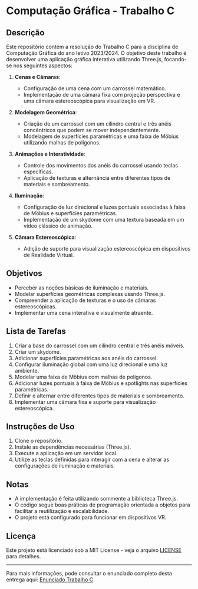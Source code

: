 # Computação Gráfica - Trabalho C

## Descrição

Este repositório contém a resolução do Trabalho C para a disciplina de Computação Gráfica do ano letivo 2023/2024. O objetivo deste trabalho é desenvolver uma aplicação gráfica interativa utilizando Three.js, focando-se nos seguintes aspectos:

1. **Cenas e Câmaras**:
    - Configuração de uma cena com um carrossel matemático.
    - Implementação de uma câmara fixa com projeção perspectiva e uma câmara estereoscópica para visualização em VR.

2. **Modelagem Geométrica**:
    - Criação de um carrossel com um cilindro central e três anéis concêntricos que podem se mover independentemente.
    - Modelagem de superfícies paramétricas e uma faixa de Möbius utilizando malhas de polígonos.

3. **Animações e Interatividade**:
    - Controle dos movimentos dos anéis do carrossel usando teclas específicas.
    - Aplicação de texturas e alternância entre diferentes tipos de materiais e sombreamento.

4. **Iluminação**:
    - Configuração de luz direcional e luzes pontuais associadas à faixa de Möbius e superfícies paramétricas.
    - Implementação de um skydome com uma textura baseada em um vídeo clássico de animação.

5. **Câmara Estereoscópica**:
    - Adição de suporte para visualização estereoscópica em dispositivos de Realidade Virtual.

## Objetivos

- Perceber as noções básicas de iluminação e materiais.
- Modelar superfícies geométricas complexas usando Three.js.
- Compreender a aplicação de texturas e o uso de câmaras estereoscópicas.
- Implementar uma cena interativa e visualmente atraente.

## Lista de Tarefas

1. Criar a base do carrossel com um cilindro central e três anéis móveis.
2. Criar um skydome.
3. Adicionar superfícies paramétricas aos anéis do carrossel.
4. Configurar iluminação global com uma luz direcional e uma luz ambiente.
5. Modelar uma faixa de Möbius com malhas de polígonos.
6. Adicionar luzes pontuais à faixa de Möbius e spotlights nas superfícies paramétricas.
7. Definir e alternar entre diferentes tipos de materiais e sombreamento.
8. Implementar uma câmara fixa e suporte para visualização estereoscópica.

## Instruções de Uso

1. Clone o repositório.
2. Instale as dependências necessárias (Three.js).
3. Execute a aplicação em um servidor local.
4. Utilize as teclas definidas para interagir com a cena e alterar as configurações de iluminação e materiais.

## Notas

- A implementação é feita utilizando sommente a biblioteca Three.js.
- O código segue boas práticas de programação orientada a objetos para facilitar a reutilização e escalabilidade.
- O projeto está configurado para funcionar em dispositivos VR.


## Licença

Este projeto está licenciado sob a MIT License - veja o arquivo [LICENSE](https://github.com/fabiogvdneto/ist-cgra-2024/blob/main/LICENSE) para detalhes.

---

Para mais informações, pode consultar o enunciado completo desta entrega aqui: [Enunciado Trabalho C](https://github.com/fabiogvdneto/ist-cgra-2024/blob/main/statement-C.pdf)
